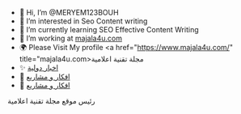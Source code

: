 - 👋 Hi, I’m @MERYEM123BOUH
- 👀 I’m interested in Seo Content writing
- 🌱 I’m currently learning SEO Effective Content Writing
- 💞️ I’m working at <a href="https://www.majala4u.com/" title="مجلة تقنية اعلامية">majala4u.com</a>
- 🌍 Please Visit My profile <a href="https://www.majala4u.com/" title="majala4u.com>مجلة تقنية اعلامية </a>
- ✨ <a href="[post url](https://www.majala4u.com/search/label/%D8%A7%D8%AE%D8%A8%D8%A7%D8%B1%20%D8%AF%D9%88%D9%84%D9%8A%D8%A9)" title="[post title](https://www.majala4u.com/search/label/%D8%A7%D8%AE%D8%A8%D8%A7%D8%B1%20%D8%AF%D9%88%D9%84%D9%8A%D8%A9)">اخبار دولية</a>
- 🚀 <a href="[post url](https://www.majala4u.com/search/label/%D8%A3%D9%81%D9%83%D8%A7%D8%B1%20%D9%88%D9%85%D8%B4%D8%A7%D8%B1%D9%8A%D8%B9)" title="[post title](https://www.majala4u.com/search/label/%D8%A3%D9%81%D9%83%D8%A7%D8%B1%20%D9%88%D9%85%D8%B4%D8%A7%D8%B1%D9%8A%D8%B9)">افكار و مشاريع</a>
- 🙌 <a href="[post url](https://www.majala4u.com/search/label/%D8%A3%D9%81%D9%83%D8%A7%D8%B1%20%D9%88%D9%85%D8%B4%D8%A7%D8%B1%D9%8A%D8%B9)" title="[post title](https://www.majala4u.com/search/label/%D8%A3%D9%81%D9%83%D8%A7%D8%B1%20%D9%88%D9%85%D8%B4%D8%A7%D8%B1%D9%8A%D8%B9)">افكار و مشاريع</a>

<p>رئيس موقع مجلة تقنية اعلامية</p>
<!---
MERYEM123BOUH/MERYEM123BOUH is a ✨ special ✨ repository because its `README.md` (this file) appears on your GitHub profile.
You can click the Preview link to take a look at your changes.
--->

